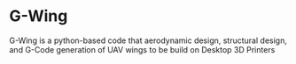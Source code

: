 # G-Wing
G-Wing is a python-based code that aerodynamic design, structural design, and G-Code generation of UAV wings to be build on Desktop 3D Printers
